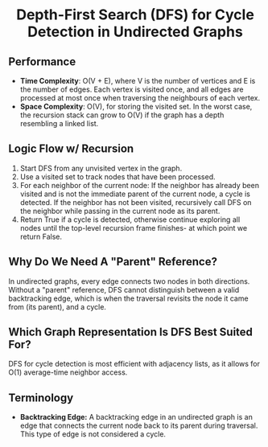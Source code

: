 <h1 align="center">Depth-First Search (DFS) for Cycle Detection in Undirected Graphs</h1>

## Performance
- **Time Complexity**: O(V + E), where V is the number of vertices and E is the number of edges. Each vertex is visited once, and all edges are processed at most once when traversing the neighbours of each vertex.
- **Space Complexity**: O(V), for storing the visited set. In the worst case, the recursion stack can grow to O(V) if the graph has a depth resembling a linked list.

## Logic Flow w/ Recursion
1. Start DFS from any unvisited vertex in the graph.
2. Use a visited set to track nodes that have been processed.
3. For each neighbor of the current node: If the neighbor has already been visited and is not the immediate parent of the current node, a cycle is detected. If the neighbor has not been visited, recursively call DFS on the neighbor while passing in the current node as its parent.
6. Return True if a cycle is detected, otherwise continue exploring all nodes until the top-level recursion frame finishes- at which point we return False.

## Why Do We Need A "Parent" Reference?
In undirected graphs, every edge connects two nodes in both directions. Without a "parent" reference, DFS cannot distinguish between a valid backtracking edge, which is when the traversal revisits the node it came from (its parent), and a cycle.

## Which Graph Representation Is DFS Best Suited For?
DFS for cycle detection is most efficient with adjacency lists, as it allows for O(1) average-time neighbor access.

## Terminology
- **Backtracking Edge:** A backtracking edge in an undirected graph is an edge that connects the current node back to its parent during traversal. This type of edge is not considered a cycle.